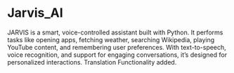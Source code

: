 # Jarvis_AI
JARVIS is a smart, voice-controlled assistant built with Python. It performs tasks like opening apps, fetching weather, searching Wikipedia, playing YouTube content, and remembering user preferences. With text-to-speech, voice recognition, and support for engaging conversations, it’s designed for personalized interactions.
Translation Functionality added.
